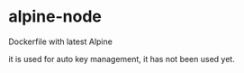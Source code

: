 # alpine-node
Dockerfile with latest Alpine

it is used for auto key management, it has not been used yet.
